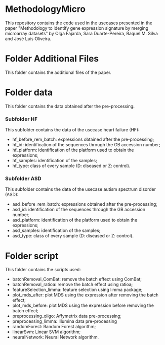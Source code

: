 # MethodologyMicro
This repository contains the code used in the usecases presented in the paper "Methodology to identify gene expression signature by merging microarray datasets" by Olga Fajarda, Sara Duarte-Pereira, Raquel M. Silva and José Luís Oliveira.

# Folder Additional Files
This folder contains the additional files of the paper.

# Folder data
This folder contains the data obtained after the pre-processing.

### Subfolder HF
This subfolder contains the data of the usecase heart failure (HF):
- hf_before_rem_batch: expressions obtained after the pre-processing;
- hf_id: identification of the sequences through the GB accession number;
- hf_platform: identification of the platform used to obtain the expressions;
- hf_samples: identification of the samples;
- hf_type: class of every sample (D: diseased or Z: control).

### Subfolder ASD
This subfolder contains the data of the usecase autism spectrum disorder (ASD):
- asd_before_rem_batch: expressions obtained after the pre-processing;
- asd_id: identification of the sequences through the GB accession number;
- asd_platform: identification of the platform used to obtain the expressions;
- asd_samples: identification of the samples;
- asd_type: class of every sample (D: diseased or Z: control).

# Folder script
This folder contains the scripts used:
- batchRemoval_ComBat: remove the batch effect using ComBat;
- batchRemoval_ratioa: remove the batch effect using ratioa;
- featureSelection_limma: feature selection using limma package;
- plot_mds_after: plot MDS using the expression after removing the batch effect;
- plot_mds_before: plot MDS using the expression before removing the batch effect;
- preprocessing_oligo: Affymetrix data pre-processing;
- preprocessing_limma: Illumina data pre-processing
- randomForest: Random Forest algorithm;
- linearSvm: Linear SVM algorithm;
- neuralNetwork: Neural Network algorithm.

